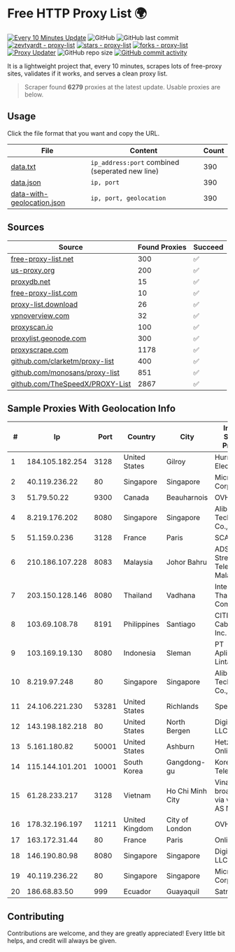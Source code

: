 
# Free HTTP Proxy List 🌍

[![Every 10 Minutes Update](https://github.com/mertguvencli/http-proxy-list/actions/workflows/main.yml/badge.svg?branch=main)](https://github.com/mertguvencli/http-proxy-list/actions/workflows/main.yml)
![GitHub](https://img.shields.io/github/license/mertguvencli/http-proxy-list)
![GitHub last commit](https://img.shields.io/github/last-commit/mertguvencli/http-proxy-list)
[![zevtyardt - proxy-list](https://img.shields.io/static/v1?label=zevtyardt&message=proxy-list&color=blue&logo=github)](https://github.com/zevtyardt/proxy-list "Go to GitHub repo")
[![stars - proxy-list](https://img.shields.io/github/stars/zevtyardt/proxy-list?style=social)](https://github.com/zevtyardt/proxy-list)
[![forks - proxy-list](https://img.shields.io/github/forks/zevtyardt/proxy-list?style=social)](https://github.com/zevtyardt/proxy-list)
[![Proxy Updater](https://github.com/zevtyardt/proxy-list/workflows/Proxy%20Updater/badge.svg)](https://github.com/zevtyardt/proxy-list/actions?query=workflow:"Proxy+Updater")
![GitHub repo size](https://img.shields.io/github/repo-size/zevtyardt/proxy-list)
[![GitHub commit activity](https://img.shields.io/github/commit-activity/m/zevtyardt/proxy-list?logo=commits)](https://github.com/zevtyardt/proxy-list/commits/main)

It is a lightweight project that, every 10 minutes, scrapes lots of free-proxy sites, validates if it works, and serves a clean proxy list.

> Scraper found **6279** proxies at the latest update. Usable proxies are below.

## Usage

Click the file format that you want and copy the URL.

|File|Content|Count|
|----|-------|-----|
|[data.txt](https://raw.githubusercontent.com/mertguvencli/http-proxy-list/main/proxy-list/data.txt)|`ip_address:port` combined (seperated new line)|390|
|[data.json](https://raw.githubusercontent.com/mertguvencli/http-proxy-list/main/proxy-list/data.json)|`ip, port`|390|
|[data-with-geolocation.json](https://raw.githubusercontent.com/mertguvencli/http-proxy-list/main/proxy-list/data-with-geolocation.json)|`ip, port, geolocation`|390|

## Sources

|Source|Found Proxies|Succeed|
|------|-------------|-------|
|[free-proxy-list.net](https://free-proxy-list.net)|300|✅|
|[us-proxy.org](https://www.us-proxy.org)|200|✅|
|[proxydb.net](http://proxydb.net)|15|✅|
|[free-proxy-list.com](https://free-proxy-list.com/?page=&port=&type%5B%5D=http&type%5B%5D=https&up_time=0&search=Search)|10|✅|
|[proxy-list.download](https://www.proxy-list.download/HTTP)|26|✅|
|[vpnoverview.com](https://vpnoverview.com/privacy/anonymous-browsing/free-proxy-servers)|32|✅|
|[proxyscan.io](https://www.proxyscan.io)|100|✅|
|[proxylist.geonode.com](https://proxylist.geonode.com/api/proxy-list?limit=300&page=1&sort_by=lastChecked&sort_type=desc&protocols=http,https)|300|✅|
|[proxyscrape.com](https://api.proxyscrape.com/v2/?request=displayproxies&protocol=http&timeout=10000&country=all&ssl=all&anonymity=all)|1178|✅|
|[github.com/clarketm/proxy-list](https://raw.githubusercontent.com/clarketm/proxy-list/master/proxy-list-raw.txt)|400|✅|
|[github.com/monosans/proxy-list](https://raw.githubusercontent.com/monosans/proxy-list/main/proxies/http.txt)|851|✅|
|[github.com/TheSpeedX/PROXY-List](https://raw.githubusercontent.com/TheSpeedX/PROXY-List/master/http.txt)|2867|✅|


## Sample Proxies With Geolocation Info

|#|Ip|Port|Country|City|Internet Service Provider|
|-|--|----|-------|----|-------------------------|
|1|184.105.182.254|3128|United States|Gilroy|Hurricane Electric LLC|
|2|40.119.236.22|80|Singapore|Singapore|Microsoft Corporation|
|3|51.79.50.22|9300|Canada|Beauharnois|OVH SAS|
|4|8.219.176.202|8080|Singapore|Singapore|Alibaba (US) Technology Co., Ltd.|
|5|51.159.0.236|3128|France|Paris|SCALEWAY|
|6|210.186.107.228|8083|Malaysia|Johor Bahru|ADSL Streamyx Telekom Malaysia|
|7|203.150.128.146|8080|Thailand|Vadhana|Internet Thailand Company Ltd|
|8|103.69.108.78|8191|Philippines|Santiago|CITI Cableworld Inc.|
|9|103.169.19.130|8080|Indonesia|Sleman|PT Aplikanusa Lintasarta|
|10|8.219.97.248|80|Singapore|Singapore|Alibaba (US) Technology Co., Ltd.|
|11|24.106.221.230|53281|United States|Richlands|Spectrum|
|12|143.198.182.218|80|United States|North Bergen|DigitalOcean, LLC|
|13|5.161.180.82|50001|United States|Ashburn|Hetzner Online GmbH|
|14|115.144.101.201|10001|South Korea|Gangdong-gu|Korea Telecom|
|15|61.28.233.217|3128|Vietnam|Ho Chi Minh City|Vinadata broadcast via vinagame AS Number|
|16|178.32.196.197|11211|United Kingdom|City of London|OVH ISP|
|17|163.172.31.44|80|France|Paris|Online S.A.S.|
|18|146.190.80.98|8080|Singapore|Singapore|DigitalOcean, LLC|
|19|40.119.236.22|80|Singapore|Singapore|Microsoft Corporation|
|20|186.68.83.50|999|Ecuador|Guayaquil|Satnet|



## Contributing

Contributions are welcome, and they are greatly appreciated! Every
little bit helps, and credit will always be given.

